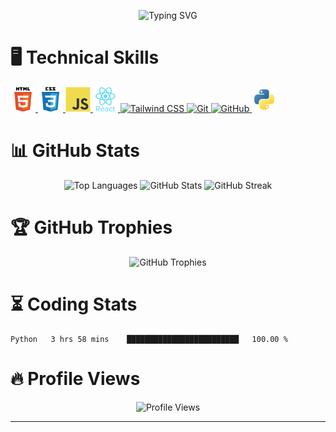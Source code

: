 <!--
**Hussainarbab/Hussainarbab** is a ✨ _special_ ✨ repository because its `README.md` (this file) appears on your GitHub profile.
-->

<p align="center">
  <img src="https://readme-typing-svg.herokuapp.com?color=E22FE4&width=380&height=28&lines=Hi👋+I'm+Hussain+Abbas+Arbab..;Frontend+Developer;Techever+Student;Learning+In+Public..;Empowering+Others;Nice+To+Meet+You+....&center=true" alt="Typing SVG" />
</p>

# 🖥️ Technical Skills

<p align="left">
  <a href="https://developer.mozilla.org/en-US/docs/Web/HTML" target="_blank" rel="noreferrer">
    <img src="https://raw.githubusercontent.com/devicons/devicon/master/icons/html5/html5-original-wordmark.svg" alt="HTML5" width="40" height="40" />
  </a>
  <a href="https://developer.mozilla.org/en-US/docs/Web/CSS" target="_blank" rel="noreferrer">
    <img src="https://raw.githubusercontent.com/devicons/devicon/master/icons/css3/css3-original-wordmark.svg" alt="CSS3" width="40" height="40" />
  </a>
  <a href="https://developer.mozilla.org/en-US/docs/Web/JavaScript" target="_blank" rel="noreferrer">
    <img src="https://raw.githubusercontent.com/devicons/devicon/master/icons/javascript/javascript-original.svg" alt="JavaScript" width="40" height="40" />
  </a>
  <a href="https://reactjs.org/" target="_blank" rel="noreferrer">
    <img src="https://raw.githubusercontent.com/devicons/devicon/master/icons/react/react-original-wordmark.svg" alt="React" width="40" height="40" />
  </a>
  <a href="https://tailwindcss.com/" target="_blank" rel="noreferrer">
    <img src="https://www.vectorlogo.zone/logos/tailwindcss/tailwindcss-icon.svg" alt="Tailwind CSS" width="40" height="40" />
  </a>
  <a href="https://git-scm.com/" target="_blank" rel="noreferrer">
    <img src="https://www.vectorlogo.zone/logos/git-scm/git-scm-icon.svg" alt="Git" width="40" height="40" />
  </a>
  <a href="https://www.github.com" target="_blank" rel="noreferrer">
    <img src="https://www.vectorlogo.zone/logos/github/github-icon.svg" alt="GitHub" width="40" height="40" />
  </a>
  <a href="https://www.python.org" target="_blank" rel="noreferrer">
    <img src="https://raw.githubusercontent.com/devicons/devicon/master/icons/python/python-original.svg" alt="Python" width="40" height="40" />
  </a>
</p>

# 📊 GitHub Stats

<p align="center">
  <img src="https://github-readme-stats.vercel.app/api/top-langs/?username=Hussainarbab&theme=radical&border=false&include_all_commits=true&count_private=true&layout=compact" alt="Top Languages" />
  <img src="https://github-readme-stats.vercel.app/api?username=Hussainarbab&theme=radical&border=false&include_all_commits=true&count_private=true" alt="GitHub Stats" />
  <img src="https://github-readme-streak-stats.herokuapp.com/?user=Hussainarbab&theme=radical&hide_border=false" alt="GitHub Streak" />
</p>

# 🏆 GitHub Trophies

<p align="center">
  <img src="https://github-profile-trophy.vercel.app/?username=Hussainarbab&theme=radical&no-frame=false&no-bg=true&margin-w=4" alt="GitHub Trophies" />
</p>

# ⏳ Coding Stats
<!--START_SECTION:waka-->
```text
Python   3 hrs 58 mins    █████████████████████████   100.00 %
```
<!--END_SECTION:waka-->

# 🔥 Profile Views
<p align="center">
  <img src="https://visitor-badge.laobi.icu/badge?page_id=Hussainarbab" alt="Profile Views" />
</p>

---
